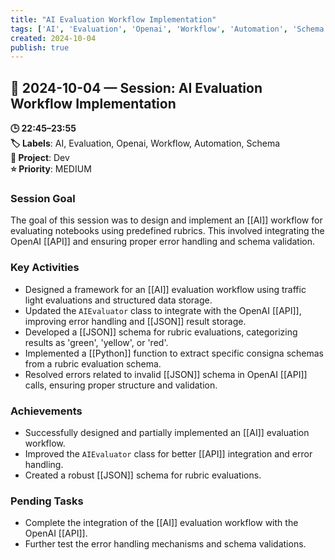 ```yaml
---
title: "AI Evaluation Workflow Implementation"
tags: ['AI', 'Evaluation', 'Openai', 'Workflow', 'Automation', 'Schema']
created: 2024-10-04
publish: true
---
```


## 📅 2024-10-04 — Session: AI Evaluation Workflow Implementation

**🕒 22:45–23:55**  
**🏷️ Labels**: AI, Evaluation, Openai, Workflow, Automation, Schema  
**📂 Project**: Dev  
**⭐ Priority**: MEDIUM  


### Session Goal
The goal of this session was to design and implement an [[AI]] workflow for evaluating notebooks using predefined rubrics. This involved integrating the OpenAI [[API]] and ensuring proper error handling and schema validation.

### Key Activities
- Designed a framework for an [[AI]] evaluation workflow using traffic light evaluations and structured data storage.
- Updated the `AIEvaluator` class to integrate with the OpenAI [[API]], improving error handling and [[JSON]] result storage.
- Developed a [[JSON]] schema for rubric evaluations, categorizing results as 'green', 'yellow', or 'red'.
- Implemented a [[Python]] function to extract specific consigna schemas from a rubric evaluation schema.
- Resolved errors related to invalid [[JSON]] schema in OpenAI [[API]] calls, ensuring proper structure and validation.

### Achievements
- Successfully designed and partially implemented an [[AI]] evaluation workflow.
- Improved the `AIEvaluator` class for better [[API]] integration and error handling.
- Created a robust [[JSON]] schema for rubric evaluations.

### Pending Tasks
- Complete the integration of the [[AI]] evaluation workflow with the OpenAI [[API]].
- Further test the error handling mechanisms and schema validations.
